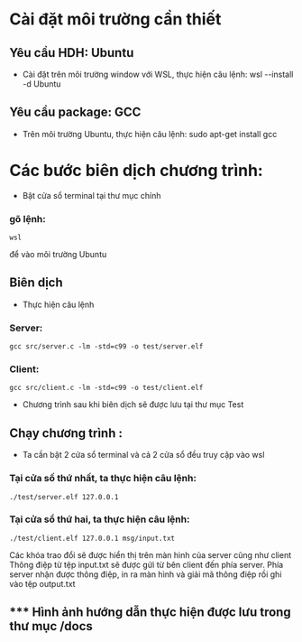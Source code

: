 # Cài đặt môi trường cần thiết 
## Yêu cầu HDH: Ubuntu
- Cài đặt trên môi trường window với WSL, thực hiện câu lệnh:
    wsl --install -d Ubuntu

## Yêu cầu package: GCC
- Trên môi trường Ubuntu, thực hiện câu lệnh:
    sudo apt-get install gcc

# Các bước biên dịch chương trình:
- Bật cửa sổ terminal tại thư mục chính
### gõ lệnh:
    wsl
để vào môi trường Ubuntu

## Biên dịch 
- Thực hiện câu lệnh
### Server: 
    gcc src/server.c -lm -std=c99 -o test/server.elf

### Client: 
    gcc src/client.c -lm -std=c99 -o test/client.elf

- Chương trình sau khi biên dịch sẽ được lưu tại thư mục Test

## Chạy chương trình :
- Ta cần bật 2 cửa sổ terminal và cả 2 cửa sổ đều truy cập vào wsl
### Tại cửa số thứ nhất, ta thực hiện câu lệnh:
    ./test/server.elf 127.0.0.1

### Tại cửa sổ thứ hai, ta thực hiện câu lệnh:
    ./test/client.elf 127.0.0.1 msg/input.txt

Các khóa trao đổi sẽ được hiển thị trên màn hình của server cũng như client
Thông điệp từ tệp input.txt sẽ được gửi từ bên client đến phía server.
Phía server nhận được thông điệp, in ra màn hình và giải mã thông điệp rồi ghi vào tệp output.txt

## *** Hình ảnh hướng dẫn thực hiện được lưu trong thư mục /docs
